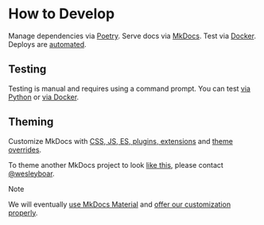 # How to Develop

Manage dependencies via [Poetry](https://python-poetry.org/). Serve docs via [MkDocs](https://www.mkdocs.org/). Test via [Docker](https://www.docker.com/). Deploys are [automated](./PUBLISHING.md).

## Testing

Testing is manual and requires using a command prompt. You can test [via Python](./TESTING.md#a-via-python) or [via Docker](./TESTING.md#b-via-docker).

## Theming

Customize MkDocs with [CSS, JS, ES, plugins, extensions](https://github.com/TACC/TACC-Docs/blob/v0.15.0/mkdocs.base.yml) and [theme overrides](https://github.com/TACC/TACC-Docs/tree/v0.15.0/themes/tacc-readthedocs).

To theme another MkDocs project to look [like this](https://docs.tacc.utexas.edu/), please contact [@wesleyboar](https://www.github.com/wesleyboar).

> [!NOTE]
> We will eventually [use MkDocs Material](https://github.com/TACC/TACC-Docs/issues/53) and [offer our customization properly](https://github.com/TACC/TACC-Docs/issues/76).

